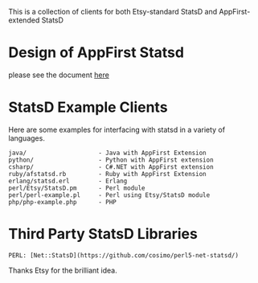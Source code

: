 This is a collection of clients for both Etsy-standard StatsD and AppFirst-extended StatsD

Design of AppFirst Statsd
====================================
please see the document [here](https://appfirst.fogbugz.com/default.asp?w423)

StatsD Example Clients
======================

Here are some examples for interfacing with statsd in a variety of languages.

    java/                    - Java with AppFirst Extension
    python/                  - Python with AppFirst extension
    csharp/                  - C#.NET with AppFirst extension
    ruby/afstatsd.rb         - Ruby with AppFirst Extension
    erlang/statsd.erl        - Erlang
    perl/Etsy/StatsD.pm      - Perl module
    perl/perl-example.pl     - Perl using Etsy/StatsD module
    php/php-example.php      - PHP

Third Party StatsD Libraries
============================

    PERL: [Net::StatsD](https://github.com/cosimo/perl5-net-statsd/)

Thanks Etsy for the brilliant idea. 
